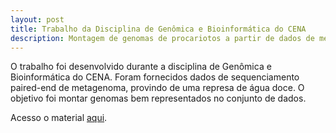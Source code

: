```yaml
---
layout: post
title: Trabalho da Disciplina de Genômica e Bioinformática do CENA
description: Montagem de genomas de procariotos a partir de dados de metagenoma
---
```


O trabalho foi desenvolvido durante a disciplina de Genômica e Bioinformática do CENA. Foram fornecidos dados de sequenciamento paired-end de metagenoma, provindo de uma represa de água doce. O objetivo foi montar genomas bem representados no conjunto de dados. 

Acesso o material [aqui](projeto_CENA.html).
